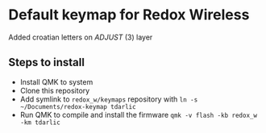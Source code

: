 # Default keymap for Redox Wireless
Added croatian letters on _ADJUST_ (3) layer


## Steps to install
- Install QMK to system 
- Clone this repository
- Add symlink to `redox_w/keymaps` repository with `ln -s ~/Documents/redox-keymap tdarlic` 
- Run QMK to compile and install the firmware `qmk -v flash -kb redox_w -km tdarlic`
